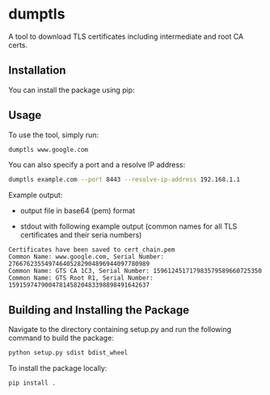 # dumptls

A tool to download TLS certificates including intermediate and root CA certs.

## Installation

You can install the package using pip:


## Usage

To use the tool, simply run:

```bash
dumptls www.google.com
```

You can also specify a port and a resolve IP address:

```bash
dumptls example.com --port 8443 --resolve-ip-address 192.168.1.1
```

Example output:

- output file in base64 (pem) format

- stdout with following example output (common names for all TLS certificates and their seria numbers)

```
Certificates have been saved to cert_chain.pem
Common Name: www.google.com, Serial Number: 276676235549746405282904896944097780989
Common Name: GTS CA 1C3, Serial Number: 159612451717983579589660725350
Common Name: GTS Root R1, Serial Number: 159159747900478145820483398898491642637
```



##  Building and Installing the Package

Navigate to the directory containing setup.py and run the following command to build the package:

```bash
python setup.py sdist bdist_wheel
```

To install the package locally:

```bash
pip install .
```
